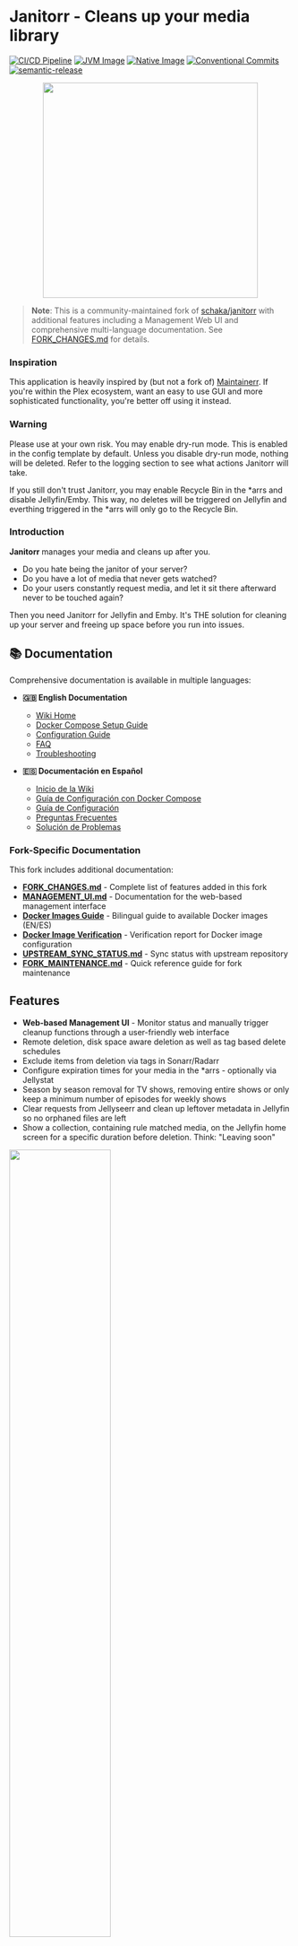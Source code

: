 # Janitorr - Cleans up your media library

[![CI/CD Pipeline](https://github.com/carcheky/janitorr/workflows/CI%2FCD%20Pipeline/badge.svg)](https://github.com/carcheky/janitorr/actions/workflows/ci-cd.yml)
[![JVM Image](https://github.com/carcheky/janitorr/workflows/JVM%20Image/badge.svg)](https://github.com/carcheky/janitorr/actions/workflows/jvm-image.yml)
[![Native Image](https://github.com/carcheky/janitorr/workflows/Native%20images/badge.svg)](https://github.com/carcheky/janitorr/actions/workflows/native-image.yml)
[![Conventional Commits](https://img.shields.io/badge/Conventional%20Commits-1.0.0-yellow.svg)](https://conventionalcommits.org)
[![semantic-release](https://img.shields.io/badge/%20%20%F0%9F%93%A6%F0%9F%9A%80-semantic--release-e10079.svg)](https://github.com/semantic-release/semantic-release)

<p align="center">
    <img src="images/logos/janitorr_icon.png" width=384>
</p>

> **Note**: This is a community-maintained fork of [schaka/janitorr](https://github.com/schaka/janitorr) with additional features including a Management Web UI and comprehensive multi-language documentation. See [FORK_CHANGES.md](FORK_CHANGES.md) for details.

### Inspiration

This application is heavily inspired by (but not a fork of) [Maintainerr](https://github.com/jorenn92/Maintainerr).
If you're within the Plex ecosystem, want an easy to use GUI and more sophisticated functionality, you're better off using it instead.

### Warning

Please use at your own risk.
You may enable dry-run mode. This is enabled in the config template by default.
Unless you disable dry-run mode, nothing will be deleted.
Refer to the logging section to see what actions Janitorr will take.

If you still don't trust Janitorr, you may enable Recycle Bin in the *arrs and disable Jellyfin/Emby.
This way, no deletes will be triggered on Jellyfin and everthing triggered in the *arrs will only go to the Recycle Bin.

### Introduction

**Janitorr** manages your media and cleans up after you.

- Do you hate being the janitor of your server?
- Do you have a lot of media that never gets watched?
- Do your users constantly request media, and let it sit there afterward never to be touched again?

Then you need Janitorr for Jellyfin and Emby.
It's THE solution for cleaning up your server and freeing up space before you run into issues.

## 📚 Documentation

Comprehensive documentation is available in multiple languages:

- **🇬🇧 English Documentation**
  - [Wiki Home](docs/wiki/en/Home.md)
  - [Docker Compose Setup Guide](docs/wiki/en/Docker-Compose-Setup.md)
  - [Configuration Guide](docs/wiki/en/Configuration-Guide.md)
  - [FAQ](docs/wiki/en/FAQ.md)
  - [Troubleshooting](docs/wiki/en/Troubleshooting.md)

- **🇪🇸 Documentación en Español**
  - [Inicio de la Wiki](docs/wiki/es/Home.md)
  - [Guía de Configuración con Docker Compose](docs/wiki/es/Configuracion-Docker-Compose.md)
  - [Guía de Configuración](docs/wiki/es/Guia-Configuracion.md)
  - [Preguntas Frecuentes](docs/wiki/es/Preguntas-Frecuentes.md)
  - [Solución de Problemas](docs/wiki/es/Solucion-Problemas.md)

### Fork-Specific Documentation

This fork includes additional documentation:

- **[FORK_CHANGES.md](FORK_CHANGES.md)** - Complete list of features added in this fork
- **[MANAGEMENT_UI.md](MANAGEMENT_UI.md)** - Documentation for the web-based management interface
- **[Docker Images Guide](docs/DOCKER_IMAGES_GUIDE.md)** - Bilingual guide to available Docker images (EN/ES)
- **[Docker Image Verification](docs/DOCKER_IMAGE_VERIFICATION.md)** - Verification report for Docker image configuration
- **[UPSTREAM_SYNC_STATUS.md](UPSTREAM_SYNC_STATUS.md)** - Sync status with upstream repository
- **[FORK_MAINTENANCE.md](FORK_MAINTENANCE.md)** - Quick reference guide for fork maintenance

## Features

- **Web-based Management UI** - Monitor status and manually trigger cleanup functions through a user-friendly web interface
- Remote deletion, disk space aware deletion as well as tag based delete schedules
- Exclude items from deletion via tags in Sonarr/Radarr
- Configure expiration times for your media in the *arrs - optionally via Jellystat
- Season by season removal for TV shows, removing entire shows or only keep a minimum number of episodes for weekly shows
- Clear requests from Jellyseerr and clean up leftover metadata in Jellyfin so no orphaned files are left
- Show a collection, containing rule matched media, on the Jellyfin home screen for a specific duration before deletion. Think: "Leaving soon"

<img src="images/leaving_soon_01.png" width=60%>

### Important notes

- Janitorr does **not** delete items after they were watched. Look into [Jellyfin Media Cleaner](https://github.com/shemanaev/jellyfin-plugin-media-cleaner) for that.
- **I don't use Emby. I implemented and tested it, but for maintenance I rely on bug reports**
- Only one of Jellyfin or Emby can be enabled at a time
- Only one of Jellystat or Streamystats can be enabled at a time
- "Leaving Soon" Collections are *always* created and do not care for dry-run settings
- Jellyfin and Emby require user access to delete files, an API key is not enough - I recommend creating a user specifically for this task
- **For media to be picked up, it needs to have been downloaded by the Radarr/Sonarr**
- Jellyfin/Emby and Jellyseerr are not required, but if you don't supply them, you may end up with orphaned folders,  metadata, etc

### Management UI

Janitorr includes a web-based management interface accessible at `http://<host>:<port>/` when the application is running.

The management UI allows you to:
- View the current system status and configuration
- Manually trigger any cleanup function on-demand
- Monitor which cleanups have been executed
- See real-time feedback on cleanup operations

For more details, see [MANAGEMENT_UI.md](MANAGEMENT_UI.md).

### Logging
You may check the container logs for Janitorr to observe what the application wants to do.
Janitorr logs to stdout, so you can view your logs in Docker. However, it is recommended to enable file logging in your config instead.
If file logging is enabled, please make sure the location you've chosen for the log file is mapped into the container, so that Janitorr can write log files to the host and not inside the container.

To enable debug logging, change `INFO` in the following line in `application.yml` to either `DEBUG` or `TRACE`:

```yml
    com.github.schaka: INFO
```

### Troubleshooting
Before you create a new issue, please check previous issues to make sure nobody has faced the same problem before.

**📖 Check the documentation:**
- [English Troubleshooting Guide](docs/wiki/en/Troubleshooting.md)
- [English FAQ](docs/wiki/en/FAQ.md)
- [Guía de Solución de Problemas (Español)](docs/wiki/es/Solucion-Problemas.md)
- [Preguntas Frecuentes (Español)](docs/wiki/es/Preguntas-Frecuentes.md)

If you still need help, start a [new discussion](https://github.com/carcheky/janitorr/discussions).

## Setup

Currently, the code is only published as a docker image to [GitHub](https://github.com/Schaka/janitorr/pkgs/container/janitorr).
If you cannot use Docker, you'll have to compile it yourself from source.

Depending on the configuration, files will be deleted if they are older than x days. Age is determined by your grab
history in the *arr apps. By default, it will choose the oldest file in the history.
If Jellystat or Streamystats is set up, the most recent watch date overwrites the grab history, if it exists.

To exclude media from being considered from deletion, set the `janitorr_keep` tag in Sonarr/Radarr. The actual tag
Janitorr looks for can be adjusted in your config file.

### Setting up Docker

> **📖 For a comprehensive step-by-step guide, see the [Docker Compose Setup Guide](docs/wiki/en/Docker-Compose-Setup.md)** (also available in [Spanish](docs/wiki/es/Configuracion-Docker-Compose.md))

- follow the mapping for `application.yml` examples below
- within that host folder, put a copy of [application.yml](https://github.com/Schaka/janitorr/blob/develop/src/main/resources/application-template.yml) from this repository
- adjust said copy with your own info like *arr, Jellyfin and Jellyseerr API keys and your preferred port

If using Jellyfin with **filesystem access**, ensure that Janitorr has access to the exact directory structure for the leaving-soon-dir as Jellyfin.
Additionally, make sure the *arrs directories are mapped into your container the same way for Janitorr as well.
Janitorr receives info about where files are located by the *arrs - so the path needs to be available to both.

Janitorr creates symlinks from whatever directory it receives from the arrs' API into the `leaving-soon-dir`.
If Radarr finds movies at `/data/media/movies` Janitorr needs to find them at `/data/media/movies` too.
You need to ensure links can be created from the source (in the *arrs' library) to the destination (leaving-soon).

The only exception is your `leaving-soon-dir`. If Jellyfin and Janitorr know this directory under different paths, you can just this.
By default, both `media-server-leaving-soon-dir` and `leaving-soon-dir` should be identical if your volume mappings are identical.


If Janitorr's mapping looks like this:
`/share_media/media/leaving-soon:/data/media/leaving-soon`

And Jellyfin's like this:
`/share_media/media/leaving-soon:/library/leaving-soon`

Then your `application.yml` should look like:
```
leaving-soon-dir: "/data/media/leaving-soon"
media-server-leaving-soon-dir: "/library/leaving-soon"
```

**You may also check out [this example](examples/example-compose.yml) of a full stack setup.**

### Docker config

Before using this, please make sure you've created the `application.yml` file and put it in the correct config directory you intend to map.
The application requires it. You need to supply it, or Janitorr will not start correctly.
You don't have to publish ANY ports on the host machine.
If you're seeing any problems, consult [the Wiki](https://github.com/Schaka/janitorr/wiki/Troubleshooting).

An example of a `docker-compose.yml` may look like this:

```yml
services:
  janitorr:
    container_name: janitorr
    image: ghcr.io/carcheky/janitorr:jvm-stable
    user: 1000:1000 # Replace with your user who should own your application.yml file
    mem_limit: 256M # is used to dynamically calculate heap size, can go as low as 200MB, but 256 is recommended - higher for very large libraries
    mem_swappiness: 0
    volumes:
      - /appdata/janitorr/config/application.yml:/config/application.yml
      - /appdata/janitorr/logs:/logs
      - /share_media:/data
    environment:
      # Uses https://github.com/dmikusa/tiny-health-checker supplied by paketo buildpacks
      - THC_PATH=/health
      - THC_PORT=8081
    healthcheck:
      test: [ "CMD", "/workspace/health-check" ]
      start_period: 30s
      interval: 5s
      retries: 3
```

**The native image is now deprecated as of 1.9.0. Please switch to the JVM image.**
[Oracle has announced](https://blogs.oracle.com/java/post/detaching-graalvm-from-the-java-ecosystem-train) that the GraalVM will be "detached" from the ecosystem.
Despite employees [chiming in on Reddit](https://www.reddit.com/r/java/comments/1niamuc/comment/nehsqww) saying it won't be going anywhere, its future is a bit uncertain.
I had originally implemented it due to fast runtimes and lower memory footprint, but it requires a lot of workarounds and upkeep to save barely 100MB of RAM.
Please see release notes for 1.9.0 for a thorough explanation.

A native image is also published for every build. It keeps a lower memory and CPU footprint and doesn't require longer runtimes to achieve optimal performance (JIT).
That image is always tagged `:native-stable`. To get a specific version, use `:native-v1.x.x`.
**While I do publish an arm64 version of this image, it is mostly untested.**

```yml
services:
  janitorr:
    container_name: janitorr
    image: ghcr.io/carcheky/janitorr:native-stable
    user: 1000:1000 # Replace with your user who should own your application.yml file
    volumes:
      - /appdata/janitorr/config/application.yml:/config/config.yml
      - /appdata/janitorr/logs:/logs
      - /share_media:/data
    environment:
      # Uses https://github.com/dmikusa/tiny-health-checker supplied by paketo buildpacks
      - THC_PATH=/health
      - THC_PORT=8081
      - SPRING_CONFIG_ADDITIONAL_LOCATION=/config/application.yml
    healthcheck:
      test: [ "CMD", "/workspace/health-check" ]
      start_period: 30s
      interval: 5s
      retries: 3
```

To get the latest build as found in the development branch, grab the following image: `ghcr.io/carcheky/janitorr:jvm-develop`.
The development version of the native image is available as `ghcr.io/carcheky/janitorr:native-develop`.

## Contributing

We welcome contributions! Please see our [Contributing Guide](CONTRIBUTING.md) for details on:

- How to submit changes
- Commit message conventions
- Development workflow
- Code style guidelines

### Quick Start for Contributors

1. Fork and clone the repository
2. Make your changes following [Conventional Commits](https://www.conventionalcommits.org/)
3. Submit a pull request

All commits must follow the Conventional Commits specification. See the [CI/CD Documentation](docs/CI-CD.md) for more details on our automated release process.

## JetBrains
Thank you to [<img src="images/logos/jetbrains.svg" alt="JetBrains" width="32"> JetBrains](http://www.jetbrains.com/) for providing us with free licenses to their great tools.

* [<img src="images/logos/idea.svg" alt="Idea" width="32"> IntelliJ Idea](https://www.jetbrains.com/idea/)
* [<img src="images/logos/webstorm.svg" alt="WebStorm" width="32"> WebStorm](http://www.jetbrains.com/webstorm/)
* [<img src="images/logos/rider.svg" alt="Rider" width="32"> Rider](http://www.jetbrains.com/rider/)
